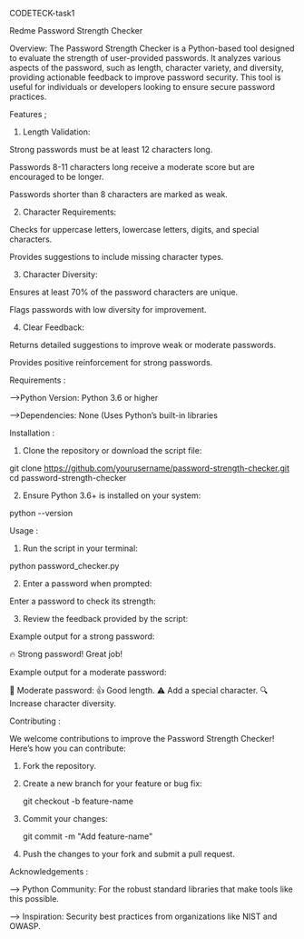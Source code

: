 CODETECK-task1

Redme
Password Strength Checker

Overview: The Password Strength Checker is a Python-based tool designed to evaluate the strength of user-provided passwords. It analyzes various aspects of the password, such as length, character variety, and diversity, providing actionable feedback to improve password security. This tool is useful for individuals or developers looking to ensure secure password practices.

Features ;
1. Length Validation:

Strong passwords must be at least 12 characters long.

Passwords 8-11 characters long receive a moderate score but are encouraged to be longer.

Passwords shorter than 8 characters are marked as weak.

2. Character Requirements:

Checks for uppercase letters, lowercase letters, digits, and special characters.

Provides suggestions to include missing character types.

3. Character Diversity:

Ensures at least 70% of the password characters are unique.

Flags passwords with low diversity for improvement.

4. Clear Feedback:

Returns detailed suggestions to improve weak or moderate passwords.

Provides positive reinforcement for strong passwords.

Requirements :

-->Python Version: Python 3.6 or higher

-->Dependencies: None (Uses Python’s built-in libraries

Installation :

1. Clone the repository or download the script file:

git clone https://github.com/yourusername/password-strength-checker.git
cd password-strength-checker

2. Ensure Python 3.6+ is installed on your system:

python --version

Usage :

1. Run the script in your terminal:

python password_checker.py

2. Enter a password when prompted:

Enter a password to check its strength: <YourPassword>

3. Review the feedback provided by the script:

Example output for a strong password:

🔥 Strong password! Great job!

Example output for a moderate password:

🤔 Moderate password: 👍 Good length. ⚠ Add a special character. 🔍 Increase character diversity.

Contributing :

We welcome contributions to improve the Password Strength Checker! Here’s how you can contribute:

1. Fork the repository.

2. Create a new branch for your feature or bug fix:

     git checkout -b feature-name

3. Commit your changes:

     git commit -m "Add feature-name"

4. Push the changes to your fork and submit a pull request.

Acknowledgements :

--> Python Community: For the robust standard libraries that make tools like this possible.

--> Inspiration: Security best practices from organizations like NIST and OWASP.
